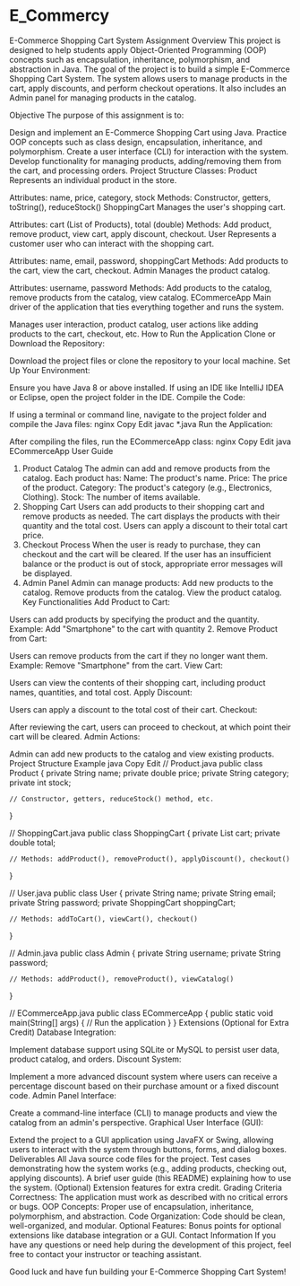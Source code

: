 # E_Commercy

E-Commerce Shopping Cart System
Assignment Overview
This project is designed to help students apply Object-Oriented Programming (OOP) concepts such as encapsulation, inheritance, polymorphism, and abstraction in Java. The goal of the project is to build a simple E-Commerce Shopping Cart System. The system allows users to manage products in the cart, apply discounts, and perform checkout operations. It also includes an Admin panel for managing products in the catalog.

Objective
The purpose of this assignment is to:

Design and implement an E-Commerce Shopping Cart using Java.
Practice OOP concepts such as class design, encapsulation, inheritance, and polymorphism.
Create a user interface (CLI) for interaction with the system.
Develop functionality for managing products, adding/removing them from the cart, and processing orders.
Project Structure
Classes:
Product
Represents an individual product in the store.

Attributes: name, price, category, stock
Methods: Constructor, getters, toString(), reduceStock()
ShoppingCart
Manages the user's shopping cart.

Attributes: cart (List of Products), total (double)
Methods: Add product, remove product, view cart, apply discount, checkout.
User
Represents a customer user who can interact with the shopping cart.

Attributes: name, email, password, shoppingCart
Methods: Add products to the cart, view the cart, checkout.
Admin
Manages the product catalog.

Attributes: username, password
Methods: Add products to the catalog, remove products from the catalog, view catalog.
ECommerceApp
Main driver of the application that ties everything together and runs the system.

Manages user interaction, product catalog, user actions like adding products to the cart, checkout, etc.
How to Run the Application
Clone or Download the Repository:

Download the project files or clone the repository to your local machine.
Set Up Your Environment:

Ensure you have Java 8 or above installed.
If using an IDE like IntelliJ IDEA or Eclipse, open the project folder in the IDE.
Compile the Code:

If using a terminal or command line, navigate to the project folder and compile the Java files:
nginx
Copy
Edit
javac *.java
Run the Application:

After compiling the files, run the ECommerceApp class:
nginx
Copy
Edit
java ECommerceApp
User Guide
1. Product Catalog
The admin can add and remove products from the catalog. Each product has:
Name: The product's name.
Price: The price of the product.
Category: The product's category (e.g., Electronics, Clothing).
Stock: The number of items available.
2. Shopping Cart
Users can add products to their shopping cart and remove products as needed.
The cart displays the products with their quantity and the total cost.
Users can apply a discount to their total cart price.
3. Checkout Process
When the user is ready to purchase, they can checkout and the cart will be cleared.
If the user has an insufficient balance or the product is out of stock, appropriate error messages will be displayed.
4. Admin Panel
Admin can manage products:
Add new products to the catalog.
Remove products from the catalog.
View the product catalog.
Key Functionalities
Add Product to Cart:

Users can add products by specifying the product and the quantity.
Example: Add "Smartphone" to the cart with quantity 2.
Remove Product from Cart:

Users can remove products from the cart if they no longer want them.
Example: Remove "Smartphone" from the cart.
View Cart:

Users can view the contents of their shopping cart, including product names, quantities, and total cost.
Apply Discount:

Users can apply a discount to the total cost of their cart.
Checkout:

After reviewing the cart, users can proceed to checkout, at which point their cart will be cleared.
Admin Actions:

Admin can add new products to the catalog and view existing products.
Project Structure Example
java
Copy
Edit
// Product.java
public class Product {
    private String name;
    private double price;
    private String category;
    private int stock;
    
    // Constructor, getters, reduceStock() method, etc.
}

// ShoppingCart.java
public class ShoppingCart {
    private List<Product> cart;
    private double total;

    // Methods: addProduct(), removeProduct(), applyDiscount(), checkout()
}

// User.java
public class User {
    private String name;
    private String email;
    private String password;
    private ShoppingCart shoppingCart;
    
    // Methods: addToCart(), viewCart(), checkout()
}

// Admin.java
public class Admin {
    private String username;
    private String password;

    // Methods: addProduct(), removeProduct(), viewCatalog()
}

// ECommerceApp.java
public class ECommerceApp {
    public static void main(String[] args) {
        // Run the application
    }
}
Extensions (Optional for Extra Credit)
Database Integration:

Implement database support using SQLite or MySQL to persist user data, product catalog, and orders.
Discount System:

Implement a more advanced discount system where users can receive a percentage discount based on their purchase amount or a fixed discount code.
Admin Panel Interface:

Create a command-line interface (CLI) to manage products and view the catalog from an admin's perspective.
Graphical User Interface (GUI):

Extend the project to a GUI application using JavaFX or Swing, allowing users to interact with the system through buttons, forms, and dialog boxes.
Deliverables
All Java source code files for the project.
Test cases demonstrating how the system works (e.g., adding products, checking out, applying discounts).
A brief user guide (this README) explaining how to use the system.
(Optional) Extension features for extra credit.
Grading Criteria
Correctness: The application must work as described with no critical errors or bugs.
OOP Concepts: Proper use of encapsulation, inheritance, polymorphism, and abstraction.
Code Organization: Code should be clean, well-organized, and modular.
Optional Features: Bonus points for optional extensions like database integration or a GUI.
Contact Information
If you have any questions or need help during the development of this project, feel free to contact your instructor or teaching assistant.

Good luck and have fun building your E-Commerce Shopping Cart System!

